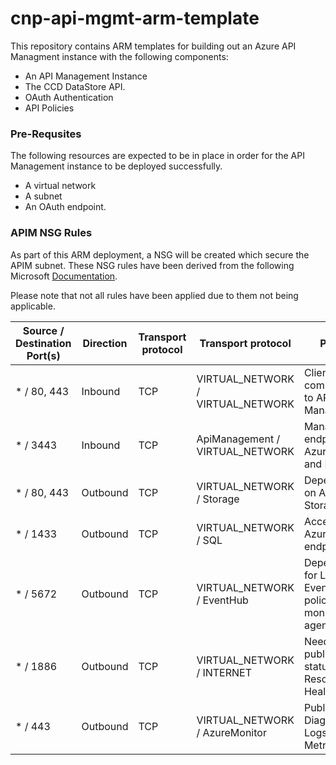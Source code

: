 # cnp-api-mgmt-arm-template

This repository contains ARM templates for building out an Azure API Managment instance with the following components:

* An API Management Instance
* The CCD DataStore API.
* OAuth Authentication
* API Policies


### Pre-Requsites
The following resources are expected to be in place in order for the API Management instance to be deployed successfully.

* A virtual network
* A subnet
* An OAuth endpoint.

### APIM NSG Rules
As part of this ARM deployment, a NSG will be created which secure the APIM subnet. These NSG rules have been derived from the following Microsoft [Documentation](https://docs.microsoft.com/en-us/azure/api-management/api-management-using-with-vnet#-common-network-configuration-issues).

Please note that not all rules have been applied due to them not being applicable.

|Source / Destination Port(s)|Direction|Transport protocol|Transport protocol|Purpose|
|---|---|---|---|---|
| * / 80, 443|Inbound|TCP|VIRTUAL_NETWORK / VIRTUAL_NETWORK|Client communication to API Management|
|* / 3443|Inbound|TCP|ApiManagement / VIRTUAL_NETWORK|Management endpoint for Azure portal and Powershell|
|* / 80, 443|Outbound|TCP|VIRTUAL_NETWORK / Storage|Dependency on Azure Storage|
|* / 1433|Outbound|TCP|VIRTUAL_NETWORK / SQL|Access to Azure SQL endpoints|
|* / 5672|Outbound|TCP|VIRTUAL_NETWORK / EventHub|Dependency for Log to Event Hub policy and monitoring agent|
|* / 1886|Outbound|TCP|VIRTUAL_NETWORK / INTERNET|Needed to publish Health status to Resource Health|
|* / 443|Outbound|TCP|VIRTUAL_NETWORK / AzureMonitor|Publish Diagnostics Logs and Metrics|

